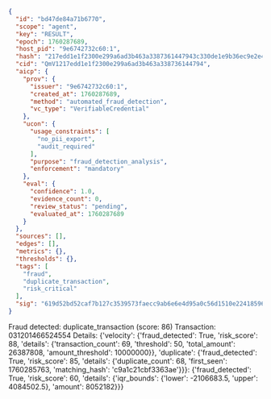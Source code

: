 ```json
{
  "id": "bd47de84a71b6770",
  "scope": "agent",
  "key": "RESULT",
  "epoch": 1760287689,
  "host_pid": "9e6742732c60:1",
  "hash": "217edd1e1f2300e299a6ad3b463a3387361447943c330de1e9b36ec9e2e455e6",
  "cid": "QmV1217edd1e1f2300e299a6ad3b463a338736144794",
  "aicp": {
    "prov": {
      "issuer": "9e6742732c60:1",
      "created_at": 1760287689,
      "method": "automated_fraud_detection",
      "vc_type": "VerifiableCredential"
    },
    "ucon": {
      "usage_constraints": [
        "no_pii_export",
        "audit_required"
      ],
      "purpose": "fraud_detection_analysis",
      "enforcement": "mandatory"
    },
    "eval": {
      "confidence": 1.0,
      "evidence_count": 0,
      "review_status": "pending",
      "evaluated_at": 1760287689
    }
  },
  "sources": [],
  "edges": [],
  "metrics": {},
  "thresholds": {},
  "tags": [
    "fraud",
    "duplicate_transaction",
    "risk_critical"
  ],
  "sig": "619d52bd52caf7b127c3539573faecc9ab6e6e4d95a0c56d1510e2241859622e"
}
```

Fraud detected: duplicate_transaction (score: 86)
Transaction: 031201466524554
Details: {'velocity': {'fraud_detected': True, 'risk_score': 88, 'details': {'transaction_count': 69, 'threshold': 50, 'total_amount': 26387808, 'amount_threshold': 10000000}}, 'duplicate': {'fraud_detected': True, 'risk_score': 85, 'details': {'duplicate_count': 68, 'first_seen': 1760285763, 'matching_hash': 'c9a1c21cbf3363ae'}}}: {'fraud_detected': True, 'risk_score': 60, 'details': {'iqr_bounds': {'lower': -2106683.5, 'upper': 4084502.5}, 'amount': 8052182}}}
